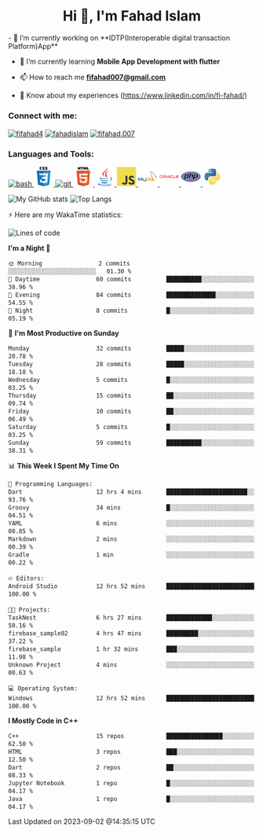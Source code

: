 <h1 align="center">Hi 👋, I'm Fahad Islam</h1>
- 🔭 I’m currently working on **IDTP(Interoperable digital transaction Platform)App**

- 🌱 I’m currently learning **Mobile App Development with flutter**

- 📫 How to reach me **fifahad007@gmail.com**

- 📄 Know about my experiences (https://www.linkedin.com/in/fi-fahad/)

<h3 align="left">Connect with me:</h3>
<p align="left">
<a href="https://twitter.com/fifahad4" target="blank"><img align="center" src="https://raw.githubusercontent.com/rahuldkjain/github-profile-readme-generator/master/src/images/icons/Social/twitter.svg" alt="fifahad4" height="30" width="40" /></a>
<a href="https://www.linkedin.com/in/fi-fahad/" target="blank"><img align="center" src="https://raw.githubusercontent.com/rahuldkjain/github-profile-readme-generator/master/src/images/icons/Social/linked-in-alt.svg" alt="fahadislam" height="30" width="40" /></a>
<a href="https://fb.com/fifahad.007" target="blank"><img align="center" src="https://raw.githubusercontent.com/rahuldkjain/github-profile-readme-generator/master/src/images/icons/Social/facebook.svg" alt="fifahad.007" height="30" width="40" /></a>
</p>

<h3 align="left">Languages and Tools:</h3>
<p align="left"> <a href="https://www.gnu.org/software/bash/" target="_blank" rel="noreferrer"> <img src="https://www.vectorlogo.zone/logos/gnu_bash/gnu_bash-icon.svg" alt="bash" width="40" height="40"/> </a> <a href="https://www.w3schools.com/css/" target="_blank" rel="noreferrer"> <img src="https://raw.githubusercontent.com/devicons/devicon/master/icons/css3/css3-original-wordmark.svg" alt="css3" width="40" height="40"/> </a> <a href="https://git-scm.com/" target="_blank" rel="noreferrer"> <img src="https://www.vectorlogo.zone/logos/git-scm/git-scm-icon.svg" alt="git" width="40" height="40"/> </a> <a href="https://www.w3.org/html/" target="_blank" rel="noreferrer"> <img src="https://raw.githubusercontent.com/devicons/devicon/master/icons/html5/html5-original-wordmark.svg" alt="html5" width="40" height="40"/> </a> <a href="https://www.java.com" target="_blank" rel="noreferrer"> <img src="https://raw.githubusercontent.com/devicons/devicon/master/icons/java/java-original.svg" alt="java" width="40" height="40"/> </a> <a href="https://developer.mozilla.org/en-US/docs/Web/JavaScript" target="_blank" rel="noreferrer"> <img src="https://raw.githubusercontent.com/devicons/devicon/master/icons/javascript/javascript-original.svg" alt="javascript" width="40" height="40"/> </a> <a href="https://www.mysql.com/" target="_blank" rel="noreferrer"> <img src="https://raw.githubusercontent.com/devicons/devicon/master/icons/mysql/mysql-original-wordmark.svg" alt="mysql" width="40" height="40"/> </a> <a href="https://www.oracle.com/" target="_blank" rel="noreferrer"> <img src="https://raw.githubusercontent.com/devicons/devicon/master/icons/oracle/oracle-original.svg" alt="oracle" width="40" height="40"/> </a> <a href="https://www.php.net" target="_blank" rel="noreferrer"> <img src="https://raw.githubusercontent.com/devicons/devicon/master/icons/php/php-original.svg" alt="php" width="40" height="40"/> </a> <a href="https://www.python.org" target="_blank" rel="noreferrer"> <img src="https://raw.githubusercontent.com/devicons/devicon/master/icons/python/python-original.svg" alt="python" width="40" height="40"/> </a> </p>

![My GitHub stats](https://github-readme-stats.vercel.app/api?username=Fahaddada47&show_icons=true&theme=radical)
![Top Langs](https://github-readme-stats.vercel.app/api/top-langs/?username=Fahaddada47&layout=donut)


⚡ Here are my WakaTime statistics:

<!--START_SECTION:waka-->
![Lines of code](https://img.shields.io/badge/From%20Hello%20World%20I%27ve%20Written-227.7%20thousand%20lines%20of%20code-blue)

**I'm a Night 🦉** 

```text
🌞 Morning                2 commits           ░░░░░░░░░░░░░░░░░░░░░░░░░   01.30 % 
🌆 Daytime                60 commits          ██████████░░░░░░░░░░░░░░░   38.96 % 
🌃 Evening                84 commits          ██████████████░░░░░░░░░░░   54.55 % 
🌙 Night                  8 commits           █░░░░░░░░░░░░░░░░░░░░░░░░   05.19 % 
```
📅 **I'm Most Productive on Sunday** 

```text
Monday                   32 commits          █████░░░░░░░░░░░░░░░░░░░░   20.78 % 
Tuesday                  28 commits          █████░░░░░░░░░░░░░░░░░░░░   18.18 % 
Wednesday                5 commits           █░░░░░░░░░░░░░░░░░░░░░░░░   03.25 % 
Thursday                 15 commits          ██░░░░░░░░░░░░░░░░░░░░░░░   09.74 % 
Friday                   10 commits          ██░░░░░░░░░░░░░░░░░░░░░░░   06.49 % 
Saturday                 5 commits           █░░░░░░░░░░░░░░░░░░░░░░░░   03.25 % 
Sunday                   59 commits          ██████████░░░░░░░░░░░░░░░   38.31 % 
```


📊 **This Week I Spent My Time On** 

```text
💬 Programming Languages: 
Dart                     12 hrs 4 mins       ███████████████████████░░   93.76 % 
Groovy                   34 mins             █░░░░░░░░░░░░░░░░░░░░░░░░   04.51 % 
YAML                     6 mins              ░░░░░░░░░░░░░░░░░░░░░░░░░   00.85 % 
Markdown                 2 mins              ░░░░░░░░░░░░░░░░░░░░░░░░░   00.39 % 
Gradle                   1 min               ░░░░░░░░░░░░░░░░░░░░░░░░░   00.22 % 

🔥 Editors: 
Android Studio           12 hrs 52 mins      █████████████████████████   100.00 % 

🐱‍💻 Projects: 
TaskNest                 6 hrs 27 mins       █████████████░░░░░░░░░░░░   50.16 % 
firebase_sample02        4 hrs 47 mins       █████████░░░░░░░░░░░░░░░░   37.22 % 
firebase_sample          1 hr 32 mins        ███░░░░░░░░░░░░░░░░░░░░░░   11.98 % 
Unknown Project          4 mins              ░░░░░░░░░░░░░░░░░░░░░░░░░   00.63 % 

💻 Operating System: 
Windows                  12 hrs 52 mins      █████████████████████████   100.00 % 
```

**I Mostly Code in C++** 

```text
C++                      15 repos            ████████████████░░░░░░░░░   62.50 % 
HTML                     3 repos             ███░░░░░░░░░░░░░░░░░░░░░░   12.50 % 
Dart                     2 repos             ██░░░░░░░░░░░░░░░░░░░░░░░   08.33 % 
Jupyter Notebook         1 repo              █░░░░░░░░░░░░░░░░░░░░░░░░   04.17 % 
Java                     1 repo              █░░░░░░░░░░░░░░░░░░░░░░░░   04.17 % 
```




 Last Updated on 2023-09-02 @14:35:15 UTC
<!--END_SECTION:waka-->


